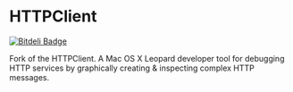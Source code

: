 HTTPClient
==========

[![Bitdeli Badge](https://d2weczhvl823v0.cloudfront.net/jk/httpclient/trend.png)](https://bitdeli.com/free "Bitdeli Badge")

Fork of the HTTPClient. A Mac OS X Leopard developer tool for debugging HTTP services by graphically creating &amp; inspecting complex HTTP messages.

